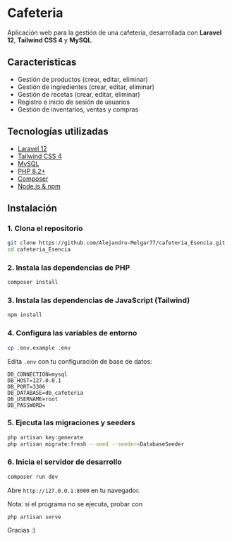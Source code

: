 # Cafeteria

Aplicación web para la gestión de una cafetería, desarrollada con **Laravel 12**, **Tailwind CSS 4** y **MySQL**.

## Características

-   Gestión de productos (crear, editar, eliminar)
-   Gestión de ingredientes (crear, editar, eliminar)
-   Gestión de recetas (crear, editar, eliminar)
-   Registro e inicio de sesión de usuarios
-   Gestión de inventarios, ventas y compras

## Tecnologías utilizadas

-   [Laravel 12](https://laravel.com/docs/12.x)
-   [Tailwind CSS 4](https://tailwindcss.com/)
-   [MySQL](https://www.mysql.com/)
-   [PHP 8.2+](https://www.php.net/)
-   [Composer](https://getcomposer.org/)
-   [Node.js & npm](https://nodejs.org/)

## Instalación

### 1. Clona el repositorio

```bash
git clone https://github.com/Alejandro-Melgar77/cafeteria_Esencia.git
cd cafeteria_Esencia
```

### 2. Instala las dependencias de PHP

```bash
composer install
```

### 3. Instala las dependencias de JavaScript (Tailwind)

```bash
npm install
```

### 4. Configura las variables de entorno

```bash
cp .env.example .env
```

Edita `.env` con tu configuración de base de datos:

```env
DB_CONNECTION=mysql
DB_HOST=127.0.0.1
DB_PORT=3306
DB_DATABASE=db_cafeteria
DB_USERNAME=root
DB_PASSWORD=
```

### 5. Ejecuta las migraciones y seeders

```bash
php artisan key:generate
php artisan migrate:fresh --seed --seeder=DatabaseSeeder

```

### 6. Inicia el servidor de desarrollo

```bash
composer run dev
```

Abre `http://127.0.0.1:8000` en tu navegador.

Nota: si el programa no se ejecuta, probar con

```
php artisan serve
```

Gracias :)
